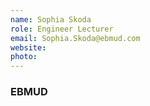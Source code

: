 ```yaml
---
name: Sophia Skoda
role: Engineer Lecturer
email: Sophia.Skoda@ebmud.com
website: 
photo: 
---
```

### EBMUD